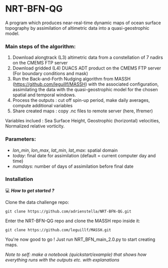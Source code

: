 # NRT-BFN-QG

A program which produces near-real-time dynamic maps of ocean surface topography by assimilation of altimetric data into a quasi-geostrophic model.

### Main steps of the algorithm: 
1) Download alongtrack (L3) altimetric data from a constellation of 7 nadirs on the CMEMS FTP server
2) Download gridded (L4) DUACS ADT product on the CMEMS FTP server (For boundary conditions and mask)
3) Run the Back-and-Forth Nudging algorithm from MASSH (https://github.com/leguillf/MASSH) with the associated configuration, assimilating the data with the quasi-geostrophic model for the chosen spatial and temporal windows.
4) Process the outputs : cut off spin-up period, make daily averages, compute additional variables
5) Share created maps : copy .nc files to remote server (here, Ifremer)

Variables inclued : Sea Surface Height, Geostrophic (horizontal) velocities, Normalized relative vorticity.

### Parameters: 
- *lon_min*, *lon_max*, *lat_min*, *lat_max*: spatial domain
- *today*: final date for assimilation (default = current computer day and time)
- *numdays*: number of days of assimilation before final date

### Installation
:computer: _**How to get started ?**_

Clone the data challenge repo: 
```
git clone https://github.com/adrienstella/NRT-BFN-QG.git
```
Enter the NRT-BFN-QG repo and clone the MASSH repo inside it:
```
git clone https://github.com/leguillf/MASSH.git
```

You're now good to go ! Just run NRT_BFN_main_2.0.py to start creating maps.




*Note to self: make a notebook (quickstart/example) that shows how everything runs with the outputs etc. with explanations*
